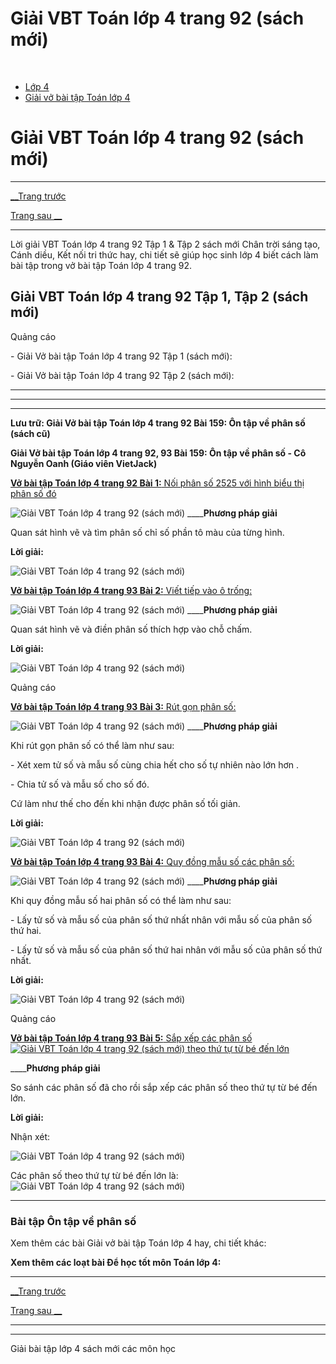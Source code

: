 # Giải VBT Toán lớp 4 trang 92 (sách mới)

﻿

  * [Lớp 4](https://vietjack.com/series/lop-4.jsp)
  * [Giải vở bài tập Toán lớp 4](https://vietjack.com/giai-vo-bai-tap-toan-4/index.jsp)



# Giải VBT Toán lớp 4 trang 92 (sách mới)

* * *

[__Trang trước](https://vietjack.com/giai-vo-bai-tap-toan-4/bai-158-on-tap-ve-bieu-do.jsp)

[Trang sau __](https://vietjack.com/giai-vo-bai-tap-toan-4/bai-160-on-tap-ve-cac-phep-tinh-voi-phan-so.jsp)

* * *

Lời giải VBT Toán lớp 4 trang 92 Tập 1 & Tập 2 sách mới Chân trời sáng tạo, Cánh diều, Kết nối tri thức hay, chi tiết sẽ giúp học sinh lớp 4 biết cách làm bài tập trong vở bài tập Toán lớp 4 trang 92.

## Giải VBT Toán lớp 4 trang 92 Tập 1, Tập 2 (sách mới)

Quảng cáo

\- Giải Vở bài tập Toán lớp 4 trang 92 Tập 1 (sách mới):

\- Giải Vở bài tập Toán lớp 4 trang 92 Tập 2 (sách mới):

* * *

* * *

* * *

**Lưu trữ: Giải Vở bài tập Toán lớp 4 trang 92 Bài 159: Ôn tập về phân số (sách cũ)**

**Giải Vở bài tập Toán lớp 4 trang 92, 93 Bài 159: Ôn tập về phân số - Cô Nguyễn Oanh (Giáo viên VietJack)**

[**Vở bài tập Toán lớp 4 trang 92 Bài 1:** Nối phân số 2525 với hình biểu thị phân số đó ](https://vietjack.com/giai-vo-bai-tap-toan-4/bai-1-trang-92-vbt-toan-4-tap-2.jsp)

![Giải VBT Toán lớp 4 trang 92 \(sách mới\)](https://vietjack.com/giai-vo-bai-tap-toan-4/images/bai-1-trang-92-vbt-toan-4-tap-2-b.PNG) ____**Phương pháp giải**

Quan sát hình vẽ và tìm phân số chỉ số phần tô màu của từng hình.

**Lời giải:**

![Giải VBT Toán lớp 4 trang 92 \(sách mới\)](https://vietjack.com/giai-vo-bai-tap-toan-4/images/bai-1-trang-92-vbt-toan-4-tap-2-a.PNG)

[**Vở bài tập Toán lớp 4 trang 93 Bài 2:** Viết tiếp vào ô trống: ](https://vietjack.com/giai-vo-bai-tap-toan-4/bai-2-trang-93-vbt-toan-4-tap-2.jsp)

![Giải VBT Toán lớp 4 trang 92 \(sách mới\)](https://vietjack.com/giai-vo-bai-tap-toan-4/images/bai-2-trang-93-vbt-toan-4-tap-2-a.PNG) ____**Phương pháp giải**

Quan sát hình vẽ và điền phân số thích hợp vào chỗ chấm. 

**Lời giải:**

![Giải VBT Toán lớp 4 trang 92 \(sách mới\)](https://vietjack.com/giai-vo-bai-tap-toan-4/images/bai-2-trang-93-vbt-toan-4-tap-2-b.PNG)

Quảng cáo

[**Vở bài tập Toán lớp 4 trang 93 Bài 3:** Rút gọn phân số: ](https://vietjack.com/giai-vo-bai-tap-toan-4/bai-3-trang-93-vbt-toan-4-tap-2.jsp)

![Giải VBT Toán lớp 4 trang 92 \(sách mới\)](https://vietjack.com/giai-vo-bai-tap-toan-4/images/bai-3-trang-93-vbt-toan-4-tap-2-a.PNG) ____**Phương pháp giải**

Khi rút gọn phân số có thể làm như sau:

\- Xét xem tử số và mẫu số cùng chia hết cho số tự nhiên nào lớn hơn .

\- Chia tử số và mẫu số cho số đó.

Cứ làm như thế cho đến khi nhận được phân số tối giản.

**Lời giải:**

![Giải VBT Toán lớp 4 trang 92 \(sách mới\)](https://vietjack.com/giai-vo-bai-tap-toan-4/images/bai-3-trang-93-vbt-toan-4-tap-2-b.PNG)

[**Vở bài tập Toán lớp 4 trang 93 Bài 4:** Quy đồng mẫu số các phân số: ](https://vietjack.com/giai-vo-bai-tap-toan-4/bai-4-trang-93-vbt-toan-4-tap-2.jsp)

![Giải VBT Toán lớp 4 trang 92 \(sách mới\)](https://vietjack.com/giai-vo-bai-tap-toan-4/images/bai-4-trang-93-vbt-toan-4-tap-2.PNG) ____**Phương pháp giải**

Khi quy đồng mẫu số hai phân số có thể làm như sau:

\- Lấy tử số và mẫu số của phân số thứ nhất nhân với mẫu số của phân số thứ hai.

\- Lấy tử số và mẫu số của phân số thứ hai nhân với mẫu số của phân số thứ nhất.

**Lời giải:**

![Giải VBT Toán lớp 4 trang 92 \(sách mới\)](https://vietjack.com/giai-vo-bai-tap-toan-4/images/bai-4-trang-93-vbt-toan-4-tap-2-2.PNG)

Quảng cáo

[**Vở bài tập Toán lớp 4 trang 93 Bài 5:** Sắp xếp các phân số ![Giải VBT Toán lớp 4 trang 92 \(sách mới\)](https://vietjack.com/giai-vo-bai-tap-toan-4/images/bai-5-trang-93-vbt-toan-4-tap-2.PNG) theo thứ tự từ bé đến lớn](https://vietjack.com/giai-vo-bai-tap-toan-4/bai-5-trang-93-vbt-toan-4-tap-2.jsp)

____**Phương pháp giải**

So sánh các phân số đã cho rồi sắp xếp các phân số theo thứ tự từ bé đến lớn.

**Lời giải:**

Nhận xét:

![Giải VBT Toán lớp 4 trang 92 \(sách mới\)](https://vietjack.com/giai-vo-bai-tap-toan-4/images/2022-bai-5-trang-93-vbt-toan-4-tap-2-sua2022.PNG)

Các phân số theo thứ tự từ bé đến lớn là: ![Giải VBT Toán lớp 4 trang 92 \(sách mới\)](https://vietjack.com/giai-vo-bai-tap-toan-4/images/bai-5-trang-93-vbt-toan-4-tap-2-1.PNG)

* * *

### **Bài tập Ôn tập về phân số**

Xem thêm các bài Giải vở bài tập Toán lớp 4 hay, chi tiết khác:

**Xem thêm các loạt bài Để học tốt môn Toán lớp 4:**

* * *

[__Trang trước](https://vietjack.com/giai-vo-bai-tap-toan-4/bai-158-on-tap-ve-bieu-do.jsp)

[Trang sau __](https://vietjack.com/giai-vo-bai-tap-toan-4/bai-160-on-tap-ve-cac-phep-tinh-voi-phan-so.jsp)

* * *

* * *

Giải bài tập lớp 4 sách mới các môn học
